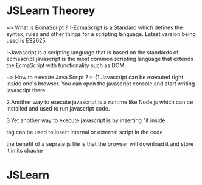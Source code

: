 ﻿# JSLearn Theorey

~> What is EcmaScript ?
:-EcmaScript is a Standard which defines the syntax,
rules and other things for a scripting language. Latest version being used is
ES2025

:-Javascript is a scripting language that is based on the standards of ecmascript
javascript is the most common scripting language that extends the EcmaScript with functionality
such as DOM.


~> How to execute Java Script ?
:-
{1.Javascript can be executed right inside one's browser. 
  You can open the javascript console and start writing javascript there

2.Another way to execute javascript is a runtime like Node.js 
  which can be installed and used to run javascript code.

3.Yet another way to execute javascript is by inserting "it inside 
  <script> tag of an HTML document.
    }
~> first program
  // we use console.log() function for printing output in console
  console.log("Hello World");

~> variabls in javascript ?
:- javascript variabls are containers that store data like any other variables
  Var vs Let in javascript
  1 - var is globally scoped while let and const are block scoped
  2 - var can be redeclared and updated withing its scope
  3 - let cannot be redeclared but can be updated
  4 - const can nether be updated not be redeclared
  5 - var variables are initialized with undefined whereas let and const are not initialized 
  6 - const needs to be initialized at decalaration unlike let and var

~> primitive data types and objects
:- primitive data types are those data types are inbuilt or basic data types  
   that are predefined ie their data types and working is predefined
   #there are 7 types of primitive data types in javascript
    1-NULL
    2-Number
    3-String
    4-Symbol
    5-Undefined
    6-Boolean
    7-Bigint

    *Note - we can use typeof keyword to get the type of the variable and this is inbult with node js 

~> Objects in js
:- objects is a userdefined data type that can contain multiple primitive data
    eg:- Creating a object
          const obj={
            name:"Shaurya",
            scholarNo:25204031102
          };

~> Experssion and conditionals 
:- A fragment of code that produces a output is called expression
    operators are logical,assignment,arithmetic,comparision

  
~>conditional statements
:- if , if-else,ladder-if


~> Loops and Functions
:- loops- suppose we are taking multiple inputs from the user then will we take different 
   variables and then write multiple inputs or any such senerio like it so loops help
   us to iterate the same logic multiple times until a condition is statisfied 
  types:-
          1. for loop
              for (let i = 0; i < 5; i++) {
                    console.log("Iteration number: " + i);
              }

          2. for-in loop
              const myObject = { a: 1, b: 2, c: 3 };
              for (const key in myObject) {
                  console.log(`Key: ${key}, Value: ${myObject[key]}`);
              }
          3. for-of loop
              const myArray = [10, 20, 30];
                for (const value of myArray) {
                    console.log(`Value: ${value}`);
                }
                            OR
              const myString = "hello";
                for (const char of myString) {
                    console.log(`Character: ${char}`);
                }
          4. while loop
              var i=0
                while(i<=10)
                {
                  console.log(i++);
                }
          5. do-while loop
              var i=1;
              do{
                printf("I can execute once what ever happens");
              }
              while(i!=1);

   function- funciton is a block of code that promotes code resuablity and helps us to remove redundency 
   from the code , we can keep our code nice and clean where each functionality can be written into a function and 
   this can even help in debugging and further updation in code
      
      -How to make a function in javascript
      //function decalaration and defination
       function helloWorld()
       {
         console.log("Hello World");
       }
       //function calling
       helloWorld();

       or 
       const helloWorld=()=>{
        console.log("Hello World");
       }
       helloWorld();


~>What are Strings?
     
  Strings are basically collection of characters 
  you can declare them using either single quotes or double quotes

  template literals helps us to directly insert variables into strings directly
   
  `I am a string that uses a ${variable} to print it`

  String Functions
  string.length
  string.toUpperCase()
  string.toLowerCase()
  string.slice(start,end) start to end-1
  string.slice(start) start to end of string 
  string.replace() returns new string
  string.concat(string,string) return new string
  string.trim() return new string
  string.includes() return boolean value
  string.indexOf() return index of the first occurance or -1

  Note each function that is updating string returns new string because the strings are immutable 
  in javascript 
  We can access the the characters by the following syntax
  str[index]

~>Array in Javascript
:-Array in javascript are collection of multiple elements that is stored in memmory
  Arrays are Variables which can hold more than one value

    Const fruits = ["banana", "apple", "grapes"]

    const a₁ = [7,"Harry","jatt"]   array can have different types

    Accusing Values
    let numbers = [1, 2, 7, 9]
    numbers [0]->1
    numbers [1]->2

    Finding the length
    let numbers = [1, 7, 9, 21]
    numbers[0]=1
    numbers.length=4

    Changing the Values 
    let numbers=[7, 2, 40, 9]
    numbers[2] = 8

    →"numbers" now becomes [7,2,8,9] Arrays are mutable Arrays can be changed
    typeOf numbers returns prints object

    array functions 
    1. toString() 
      Converts an array to a string of comma separated values
      let n = [1, 7, 9]
      n.toString()->"1,7,9"
    
    2. joins() → joins all the array elements
      using a separator
      let n = [7,9,13]
      n. join ("-") →7-9-13
    
    3. pop() → removes last element from the array
     n = [1,2,4]
     n.pop() 
     updates the original array returns the poped val

    4. push() 
    Adds a new element at the end of the array
    let a = [7,11,2,8]
    a.push(9) modifies the oniginal array
    I reterns the new array length

    5. shift()
    removes an element from the front of the array
    let a = [1,2,4]
    a.shift()
    console.log(a) //prints 2,4

    6. unshift()
    removes an element from the front of the array
    let a =[1,2,3];
    a.unshift(5) /prints 5 1 2 3

    7. delete 
        Array elements can be deleted using the delete operator
        let d = [ 7,8 2 9, 0 ]delete is an operator

    8. Concat()
    used to join arrays to the given array
    let a1 = [1,2,3] 
    let a2 = [ 4,5,6]
    let a3 = [ 9,8, 7]
    a3.Concat(a1, a2)
    return 1,2,3,4,5,6,9,7,8 
    Returns a new array
    Does not change existing arrays

    9. sort()
     sort elements of the array
    
    10. splice()
      helps us to remove and add elemets to an array at the same time
      let array=[1,2,3,4]
      array.splice(location from which elemets are removed,no of elemets,elements to add)
    
    11. slice()
        helps us return a subarray from an existing array
        let arr=[1,2,3,4]
        arr.slice(1) -> Returns [2,3,4]
        arr.slice(1,3) -> Returns [2,3]

    12. reverse()
        helps us to reverse an array

    *Looping through arrays
     1.forEach:traverse each element of an array
        array.forEach((value,index,array)=>{

        })

      2.map:creates a new array by performing function on each element of the array
        array.map((value,index,array)=>{
          return value+1;
        })

      3.filter:helps us to filter elements and removes the elements that do not satisfy the condition
        array.filter((value,index,array)=>{
            return true||false ;
        })
      
      4.reduce:reduces an array to single element;
        array.reduce((accumulator,currentVal)=>{
          return a+b;
        })
      
      5.from:creates an array from another object
        let str="Shaurya"
        console.log(Array.from(str))





~>DOM
:- Dom stands for document object model that makes javascript a powerfull tool 
we will get to know about this further

javascript was initially created to makes the webpages alive ,js can be written in a web page's html to make it interactive 
the browser has an embedded engine calles the javascript engine or the javascript runtime

Dev tools
:-Every browser has some developer tools which makes a developer's life a lot easier
its shortcut on chrome is F12

Do you know that javascript can be written in javascript console

the <script> </script> tag can be used to insert internal or external script in the code

the benefit of a seprate js file is that the browser will download it and store it in its chache

# JSLearn

